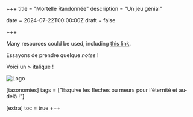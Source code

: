 +++
title = "Mortelle Randonnée"
description = "Un jeu génial"

date = 2024-07-22T00:00:00Z
draft = false

+++


<p> Many resources could be used, including 
<a href="https://biodiversitypmc.sibils.org/" rel="noreferrer">this link</a>. <br></p>


Essayons de prendre quelque *notes* !

Voici un > italique !

![Logo](https://biodiversitypmc.sibils.org/img/logo_banner.7ff68d4d.png "Logo de SIBiLS")



[taxonomies]
tags = ["Esquive les flèches ou meurs pour l'éternité et au-delà !"]

[extra]
toc = true
+++

